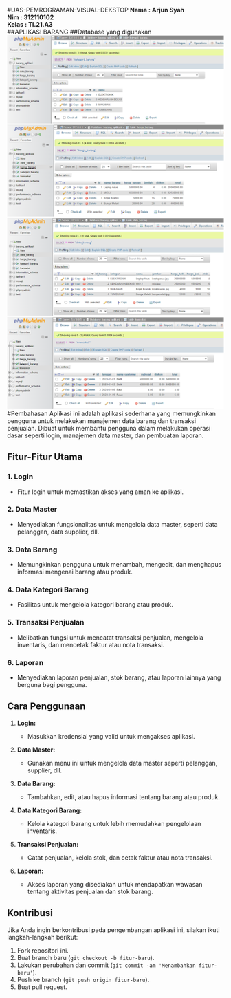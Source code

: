 #UAS-PEMROGRAMAN-VISUAL-DEKSTOP
**Nama   : Arjun Syah** <br/>
**Nim   : 312110102** <br/>
**Kelas : TI.21.A3** <br/>
##APLIKASI BARANG
##Database yang digunakan
![ArjunSyah](./img/kategoribarang.png)
![ArjunSyah](./img/hargabarang.png)
![ArjunSyah](./img/databarang.png)
![ArjunSyah](./img/Transaksi.png)
#Pembahasan
Aplikasi ini adalah aplikasi sederhana yang memungkinkan pengguna untuk melakukan manajemen data barang dan transaksi penjualan. Dibuat untuk membantu pengguna dalam melakukan operasi dasar seperti login, manajemen data master, dan pembuatan laporan.

## Fitur-Fitur Utama

### 1. Login
   - Fitur login untuk memastikan akses yang aman ke aplikasi.

### 2. Data Master
   - Menyediakan fungsionalitas untuk mengelola data master, seperti data pelanggan, data supplier, dll.

### 3. Data Barang
   - Memungkinkan pengguna untuk menambah, mengedit, dan menghapus informasi mengenai barang atau produk.

### 4. Data Kategori Barang
   - Fasilitas untuk mengelola kategori barang atau produk.

### 5. Transaksi Penjualan
   - Melibatkan fungsi untuk mencatat transaksi penjualan, mengelola inventaris, dan mencetak faktur atau nota transaksi.

### 6. Laporan
   - Menyediakan laporan penjualan, stok barang, atau laporan lainnya yang berguna bagi pengguna.

## Cara Penggunaan

1. **Login:**
   - Masukkan kredensial yang valid untuk mengakses aplikasi.

2. **Data Master:**
   - Gunakan menu ini untuk mengelola data master seperti pelanggan, supplier, dll.

3. **Data Barang:**
   - Tambahkan, edit, atau hapus informasi tentang barang atau produk.

4. **Data Kategori Barang:**
   - Kelola kategori barang untuk lebih memudahkan pengelolaan inventaris.

5. **Transaksi Penjualan:**
   - Catat penjualan, kelola stok, dan cetak faktur atau nota transaksi.

6. **Laporan:**
   - Akses laporan yang disediakan untuk mendapatkan wawasan tentang aktivitas penjualan dan stok barang.

## Kontribusi

Jika Anda ingin berkontribusi pada pengembangan aplikasi ini, silakan ikuti langkah-langkah berikut:
1. Fork repositori ini.
2. Buat branch baru (`git checkout -b fitur-baru`).
3. Lakukan perubahan dan commit (`git commit -am 'Menambahkan fitur-baru'`).
4. Push ke branch (`git push origin fitur-baru`).
5. Buat pull request.
